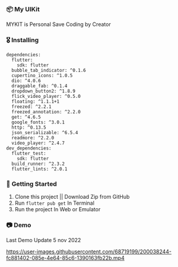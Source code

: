 ### 📦 **My UIKit**

MYKIT is Personal Save Coding by Creator

### 🎖  **Installing**
```
dependencies:
  flutter:
    sdk: flutter
  bubble_tab_indicator: ^0.1.6
  cupertino_icons: ^1.0.5
  dio: ^4.0.6
  draggable_fab: ^0.1.4
  dropdown_button2: ^1.8.9
  flick_video_player: ^0.5.0
  floating: ^1.1.1+1
  freezed: ^2.2.1
  freezed_annotation: ^2.2.0
  get: ^4.6.5
  google_fonts: ^3.0.1
  http: ^0.13.5
  json_serializable: ^6.5.4
  readmore: ^2.2.0
  video_player: ^2.4.7
dev_dependencies:
  flutter_test:
    sdk: flutter
  build_runner: ^2.3.2
  flutter_lints: ^2.0.1
```
### 🚀 **Getting Started**
1. Clone this project || Download Zip from GitHub
2. Run `flutter pub get` In Terminal
3. Run the project In Web or Emulator

### 📷 **Demo** 
Last Demo Update 5 nov 2022



https://user-images.githubusercontent.com/68719199/200038244-fc881402-085e-4e64-85c6-1390163fb22b.mp4


